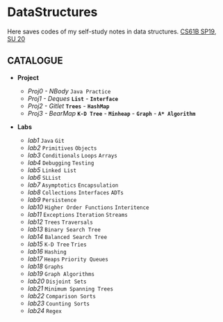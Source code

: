 # DataStructures
Here saves codes of my self-study notes in data structures. [CS61B SP19](https://sp19.datastructur.es/), [SU 20](https://cs61bl.org/su20/)


## CATALOGUE
* **Project**
   * *Proj0 - NBody*  `Java Practice`
   * *Proj1 - Deques* **`List`** - **`Interface`**
   * *Proj2 - Gitlet* **`Trees`** - **`HashMap`**
   * *Proj3 - BearMap* **`K-D Tree`** - **`Minheap`** - **`Graph`** - **`A* Algorithm`**

* **Labs**
   * *lab1* `Java` `Git`
   * *lab2* `Primitives` `Objects`
   * *lab3* `Conditionals` `Loops` `Arrays`
   * *lab4* `Debugging` `Testing`
   * *lab5* `Linked List`
   * *lab6* `SLList`
   * *lab7* `Asymptotics` `Encapsulation`
   * *lab8* `Collections` `Interfaces` `ADTs`
   * *lab9* `Persistence`
   * *lab10* `Higher Order Functions` `Interitence`
   * *lab11* `Exceptions` `Iteration` `Streams`
   * *lab12* `Trees` `Traversals`
   * *lab13* `Binary Search Tree`
   * *lab14* `Balanced Search Tree`
   * *lab15* `K-D Tree` `Tries`
   * *lab16* `Hashing`
   * *lab17* `Heaps` `Priority Queues`
   * *lab18* `Graphs`
   * *lab19* `Graph Algorithms`
   * *lab20* `Disjoint Sets`
   * *lab21* `Minimum Spanning Trees`
   * *lab22* `Comparison Sorts`
   * *lab23* `Counting Sorts`
   * *lab24* `Regex`


   
